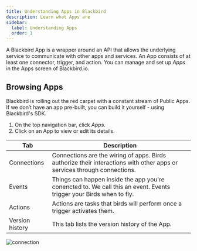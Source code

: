 ```yaml
---
title: Understanding Apps in Blackbird
description: Learn what Apps are
sidebar:
  label: Understanding Apps
  order: 1
---
```


A Blackbird App is a wrapper around an API that allows the underlying service to communicate with other apps and services. An App consists of at least one connector, trigger, and action. You can manage and set up _Apps_ in the Apps screen of Blackbird.io.

## Browsing Apps

Blackbird is rolling out the red carpet with a constant stream of Public Apps. If we don’t have an app pre-built, you can build it yourself - using Blackbird's SDK.

1. On the top navigation bar, click _Apps_.
2. Click on an App to view or edit its details.

| Tab             | Description                                                                                                             |
| --------------- | ----------------------------------------------------------------------------------------------------------------------- |
| Connections     | Connections are the wiring of apps. Birds authorize their interactions with other apps or services through connections. |
| Events          | Things can happen inside the app you're conencted to. We call this an event. Events trigger your Birds when to fly.     |
| Actions         | Actions are tasks that birds will perform once a trigger activates them.                                                |
| Version history | This tab lists the version history of the App.                                                                          |

![connection](https://d33v4339jhl8k0.cloudfront.net/docs/assets/64089f6dc6ff3e6ff7fa7c9b/images/646cb12c55262c1c47d0953c/file-3dtYY1F4Nf.gif)
